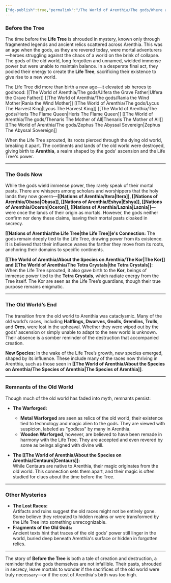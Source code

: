 ```yaml
---
{"dg-publish":true,"permalink":"/The World of Arenthia/The gods/Where all the gods came from/","tags":["History","Diety","ulfera","Thenaris","rania","Lycus","Heris","Zephus"]}
---
```


### **Before the Tree**

The time before the **Life Tree** is shrouded in mystery, known only through fragmented legends and ancient relics scattered across Arenthia. This was an age when the gods, as they are revered today, were mortal adventurers—heroes struggling against the chaos of a world on the brink of collapse. The gods of the old world, long forgotten and unnamed, wielded immense power but were unable to maintain balance. In a desperate final act, they pooled their energy to create the **Life Tree**, sacrificing their existence to give rise to a new world.

The Life Tree did more than birth a new age—it elevated six heroes to godhood:
	[[The World of Arenthia/The gods/Ulfera the Grave Father\|Ulfera the Grave Father]]
	[[The World of Arenthia/The gods/Rania the Wind Mother\|Rania the Wind Mother]]
	[[The World of Arenthia/The gods/Lycus The Harvest King\|Lycus The Harvest King]]
	[[The World of Arenthia/The gods/Heris The Flame Queen\|Heris The Flame Queen]]
	[[The World of Arenthia/The gods/Thenaris The Mother of All\|Thenaris The Mother of All]]
	[[The World of Arenthia/The gods/Zephus The Abyssal Sovereign\|Zephus The Abyssal Sovereign]]

When the Life Tree sprouted, its roots pierced through the dying old world, breaking it apart. The continents and lands of the old world were destroyed, giving birth to **Arenthia**, a realm shaped by the gods' ascension and the Life Tree's power.

---

### **The Gods Now**

While the gods wield immense power, they rarely speak of their mortal pasts. There are whispers among scholars and worshippers that the holy lands they now govern—**[[Nations of Arenthia/Itera\|Itera]], [[Nations of Arenthia/Obasa\|Obasa]], [[Nations of Arenthia/Eshya\|Eshya]], [[Nations of Arenthia/Oceron\|Oceron]], [[Nations of Arenthia/Laznia\|Laznia]]**—were once the lands of their origin as mortals. However, the gods neither confirm nor deny these claims, leaving their mortal pasts cloaked in secrecy.

**[[Nations of Arenthia/the Life Tree\|the Life Tree]]e's Connection:** The gods remain deeply tied to the Life Tree, drawing power from its existence. It is believed that their influence wanes the farther they move from its roots, anchoring their domains to specific continents.

**[[The World of Arenthia/About the Species on Arenthia/The Kor\|The Kor]] and [[The World of Arenthia/The Tetra Crystals\|the Tetra Crystals]]:**  
When the Life Tree sprouted, it also gave birth to the **Kor**, beings of immense power tied to the **Tetra Crystals**, which radiate energy from the Tree itself. The Kor are seen as the Life Tree’s guardians, though their true purpose remains enigmatic.

---

### **The Old World’s End**

The transition from the old world to Arenthia was cataclysmic. Many of the old world’s races, including **Halflings, Dwarves, Gnolls, Gremlins, Trolls**, and **Orcs**, were lost in the upheaval. Whether they were wiped out by the gods' ascension or simply unable to adapt to the new world is unknown. Their absence is a somber reminder of the destruction that accompanied creation.

**New Species:** In the wake of the Life Tree’s growth, new species emerged, shaped by its influence. These include many of the races now thriving in Arenthia, such as those seen in **[[The World of Arenthia/About the Species on Arenthia/The Species of Arenthia\|The Species of Arenthia]]**.

---

### **Remnants of the Old World**

Though much of the old world has faded into myth, remnants persist:

- **The Warforged:**
    
    - **Metal Warforged** are seen as relics of the old world, their existence tied to technology and magic alien to the gods. They are viewed with suspicion, labeled as "godless" by many in Arenthia.
    - **Wooden Warforged**, however, are believed to have been remade in harmony with the Life Tree. They are accepted and even revered by some as beings aligned with divine will.
- **The [[The World of Arenthia/About the Species on Arenthia/Centaurs\|Centaurs]]:**  
    While Centaurs are native to Arenthia, their magic originates from the old world. This connection sets them apart, and their magic is often studied for clues about the time before the Tree.
    

---

### **Other Mysteries**

- **The Lost Races:**  
    Artifacts and ruins suggest the old races might not be entirely gone. Some believe they retreated to hidden realms or were transformed by the Life Tree into something unrecognizable.
- **Fragments of the Old Gods:**  
    Ancient texts hint that traces of the old gods' power still linger in the world, buried deep beneath Arenthia's surface or hidden in forgotten relics.

---

The story of **Before the Tree** is both a tale of creation and destruction, a reminder that the gods themselves are not infallible. Their pasts, shrouded in secrecy, leave mortals to wonder if the sacrifices of the old world were truly necessary—or if the cost of Arenthia's birth was too high.